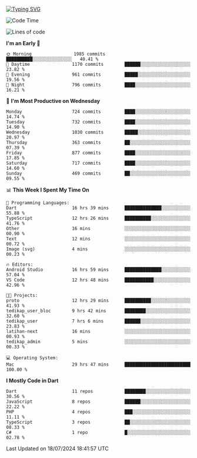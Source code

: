 
<a href="https://git.io/typing-svg"><img src="https://readme-typing-svg.demolab.com?font=Source+Code+Pro&pause=1000&random=false&width=435&lines=Hey+%F0%9F%A5%B6+iam+Yaskraz" alt="Typing SVG" /></a>
<!--START_SECTION:waka-->
![Code Time](http://img.shields.io/badge/Code%20Time-311%20hrs%2034%20mins-blue)

![Lines of code](https://img.shields.io/badge/From%20Hello%20World%20I%27ve%20Written-2.2%20million%20lines%20of%20code-blue)

**I'm an Early 🐤** 

```text
🌞 Morning                1985 commits        ██████████░░░░░░░░░░░░░░░   40.41 % 
🌆 Daytime                1170 commits        ██████░░░░░░░░░░░░░░░░░░░   23.82 % 
🌃 Evening                961 commits         █████░░░░░░░░░░░░░░░░░░░░   19.56 % 
🌙 Night                  796 commits         ████░░░░░░░░░░░░░░░░░░░░░   16.21 % 
```
📅 **I'm Most Productive on Wednesday** 

```text
Monday                   724 commits         ████░░░░░░░░░░░░░░░░░░░░░   14.74 % 
Tuesday                  732 commits         ████░░░░░░░░░░░░░░░░░░░░░   14.90 % 
Wednesday                1030 commits        █████░░░░░░░░░░░░░░░░░░░░   20.97 % 
Thursday                 363 commits         ██░░░░░░░░░░░░░░░░░░░░░░░   07.39 % 
Friday                   877 commits         ████░░░░░░░░░░░░░░░░░░░░░   17.85 % 
Saturday                 717 commits         ████░░░░░░░░░░░░░░░░░░░░░   14.60 % 
Sunday                   469 commits         ██░░░░░░░░░░░░░░░░░░░░░░░   09.55 % 
```


📊 **This Week I Spent My Time On** 

```text
💬 Programming Languages: 
Dart                     16 hrs 39 mins      ██████████████░░░░░░░░░░░   55.88 % 
TypeScript               12 hrs 26 mins      ██████████░░░░░░░░░░░░░░░   41.76 % 
Other                    16 mins             ░░░░░░░░░░░░░░░░░░░░░░░░░   00.90 % 
Text                     12 mins             ░░░░░░░░░░░░░░░░░░░░░░░░░   00.72 % 
Image (svg)              4 mins              ░░░░░░░░░░░░░░░░░░░░░░░░░   00.23 % 

🔥 Editors: 
Android Studio           16 hrs 59 mins      ██████████████░░░░░░░░░░░   57.04 % 
VS Code                  12 hrs 48 mins      ███████████░░░░░░░░░░░░░░   42.96 % 

🐱‍💻 Projects: 
proto                    12 hrs 29 mins      ██████████░░░░░░░░░░░░░░░   41.93 % 
tedikap_user_bloc        9 hrs 42 mins       ████████░░░░░░░░░░░░░░░░░   32.60 % 
tedikap_user             7 hrs 6 mins        ██████░░░░░░░░░░░░░░░░░░░   23.83 % 
latihan-next             16 mins             ░░░░░░░░░░░░░░░░░░░░░░░░░   00.93 % 
tedikap_admin            5 mins              ░░░░░░░░░░░░░░░░░░░░░░░░░   00.33 % 

💻 Operating System: 
Mac                      29 hrs 47 mins      █████████████████████████   100.00 % 
```

**I Mostly Code in Dart** 

```text
Dart                     11 repos            ████████░░░░░░░░░░░░░░░░░   30.56 % 
JavaScript               8 repos             ██████░░░░░░░░░░░░░░░░░░░   22.22 % 
PHP                      4 repos             ███░░░░░░░░░░░░░░░░░░░░░░   11.11 % 
TypeScript               3 repos             ██░░░░░░░░░░░░░░░░░░░░░░░   08.33 % 
C#                       1 repo              █░░░░░░░░░░░░░░░░░░░░░░░░   02.78 % 
```




 Last Updated on 18/07/2024 18:41:57 UTC
<!--END_SECTION:waka-->
